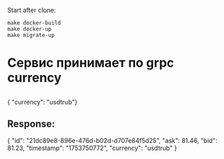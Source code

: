 Start after clone:
```
make docker-build
make docker-up
make migrate-up
```



#  Cервис принимает по grpc currency
## 
   { "currency": "usdtrub"}
    
## Response:
{
    "id": "21dc89e8-896e-476d-b02d-d707e84f5d25",
    "ask": 81.46,
    "bid": 81.23,
    "timestamp": "1753750772",
    "currency": "usdtrub"
}
